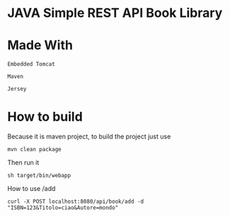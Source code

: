 # JAVA Simple REST API Book Library 
# Made With
```
Embedded Tomcat
```
```
Maven
```
```
Jersey
```
# How to build
Because it is maven project, to build the project just use
```
mvn clean package
```
Then run it
```
sh target/bin/webapp
```
How to use /add
```
curl -X POST localhost:8080/api/book/add -d "ISBN=123&Titolo=ciao&Autore=mondo"
```
